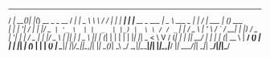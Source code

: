 
   ____      _     _   _                ____   ____   __     __    _ _       _ _                 ____            _    __       _ _       
  / ___|_ __(_)___| |_(_) __ _ _ __    / ___| |  _ \  \ \   / /_ _| | |_ ___| | |__   __ _ ___  |  _ \ ___  _ __| |_ / _| ___ | (_) ___  
 | |   | '__| / __| __| |/ _` | '_ \  | |  _  | |_) |  \ \ / / _` | | __/ _ \ | '_ \ / _` / __| | |_) / _ \| '__| __| |_ / _ \| | |/ _ \ 
 | |___| |  | \__ \ |_| | (_| | | | | | |_| |_|  _ <    \ V / (_| | | ||  __/ | | | | (_| \__ \ |  __/ (_) | |  | |_|  _| (_) | | | (_) |
  \____|_|  |_|___/\__|_|\__,_|_| |_|  \____(_)_| \_\    \_/ \__,_|_|\__\___|_|_| |_|\__,_|___/ |_|   \___/|_|   \__|_|  \___/|_|_|\___/ 
                                                                                                                                         
